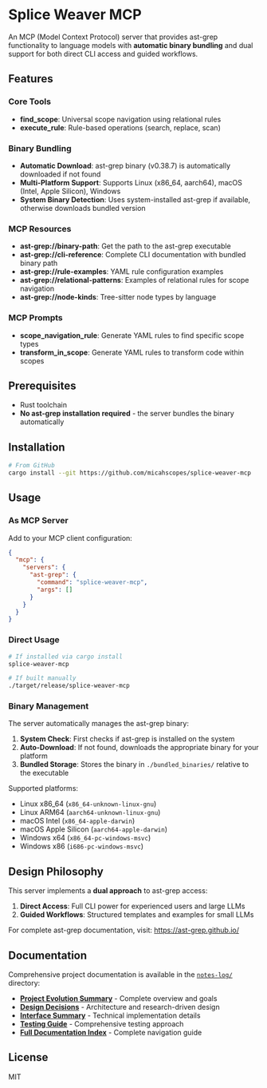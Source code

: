 # Splice Weaver MCP

An MCP (Model Context Protocol) server that provides ast-grep functionality to language models with **automatic binary bundling** and dual support for both direct CLI access and guided workflows.

## Features

### Core Tools
- **find_scope**: Universal scope navigation using relational rules
- **execute_rule**: Rule-based operations (search, replace, scan)

### Binary Bundling
- **Automatic Download**: ast-grep binary (v0.38.7) is automatically downloaded if not found
- **Multi-Platform Support**: Supports Linux (x86_64, aarch64), macOS (Intel, Apple Silicon), Windows
- **System Binary Detection**: Uses system-installed ast-grep if available, otherwise downloads bundled version

### MCP Resources
- **ast-grep://binary-path**: Get the path to the ast-grep executable
- **ast-grep://cli-reference**: Complete CLI documentation with bundled binary path
- **ast-grep://rule-examples**: YAML rule configuration examples
- **ast-grep://relational-patterns**: Examples of relational rules for scope navigation
- **ast-grep://node-kinds**: Tree-sitter node types by language

### MCP Prompts
- **scope_navigation_rule**: Generate YAML rules to find specific scope types
- **transform_in_scope**: Generate YAML rules to transform code within scopes

## Prerequisites

- Rust toolchain
- **No ast-grep installation required** - the server bundles the binary automatically

## Installation

```bash
# From GitHub
cargo install --git https://github.com/micahscopes/splice-weaver-mcp
```

## Usage

### As MCP Server

Add to your MCP client configuration:
```json
{
  "mcp": {
    "servers": {
      "ast-grep": {
        "command": "splice-weaver-mcp",
        "args": []
      }
    }
  }
}
```

### Direct Usage

```bash
# If installed via cargo install
splice-weaver-mcp

# If built manually
./target/release/splice-weaver-mcp
```

### Binary Management

The server automatically manages the ast-grep binary:

1. **System Check**: First checks if ast-grep is installed on the system
2. **Auto-Download**: If not found, downloads the appropriate binary for your platform
3. **Bundled Storage**: Stores the binary in `./bundled_binaries/` relative to the executable

Supported platforms:
- Linux x86_64 (`x86_64-unknown-linux-gnu`)
- Linux ARM64 (`aarch64-unknown-linux-gnu`) 
- macOS Intel (`x86_64-apple-darwin`)
- macOS Apple Silicon (`aarch64-apple-darwin`)
- Windows x64 (`x86_64-pc-windows-msvc`)
- Windows x86 (`i686-pc-windows-msvc`)

## Design Philosophy

This server implements a **dual approach** to ast-grep access:

1. **Direct Access**: Full CLI power for experienced users and large LLMs
2. **Guided Workflows**: Structured templates and examples for small LLMs

For complete ast-grep documentation, visit: https://ast-grep.github.io/

## Documentation

Comprehensive project documentation is available in the [`notes-log/`](notes-log/) directory:

- **[Project Evolution Summary](notes-log/00-project-evolution-summary.md)** - Complete overview and goals
- **[Design Decisions](notes-log/02-design-decisions.md)** - Architecture and research-driven design
- **[Interface Summary](notes-log/03-interface-summary.md)** - Technical implementation details
- **[Testing Guide](notes-log/06-testing-guide.md)** - Comprehensive testing approach
- **[Full Documentation Index](notes-log/README.md)** - Complete navigation guide

## License

MIT
